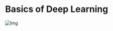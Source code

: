 # Basics of Deep Learning

![Img](https://media.geeksforgeeks.org/wp-content/uploads/nodeNeural.jpg)
